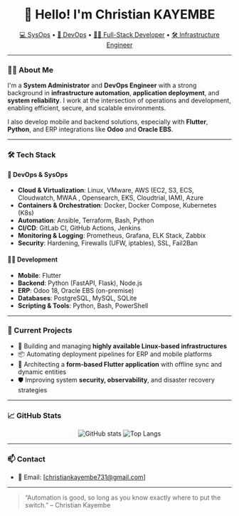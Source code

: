 <h1 align="center">👋 Hello! I'm Christian KAYEMBE</h1>

<p align="center">
  <a href="#">💻 SysOps</a> •
  <a href="#">🚀 DevOps</a> •
  <a href="#">👨‍💻 Full-Stack Developer</a> •
  <a href="#">🛠️ Infrastructure Engineer</a>
</p>

---

### 🧑‍💼 About Me

I'm a **System Administrator** and **DevOps Engineer** with a strong background in **infrastructure automation**, **application deployment**, and **system reliability**. I work at the intersection of operations and development, enabling efficient, secure, and scalable environments.

I also develop mobile and backend solutions, especially with **Flutter**, **Python**, and ERP integrations like **Odoo** and **Oracle EBS**.

---

### 🛠️ Tech Stack

#### 🚧 DevOps & SysOps

* **Cloud & Virtualization**: Linux, VMware, AWS (EC2, S3, ECS, Cloudwatch, MWAA , Opensearch, EKS, Cloudtrial, IAM), Azure
* **Containers & Orchestration**: Docker, Docker Compose, Kubernetes (K8s)
* **Automation**: Ansible, Terraform, Bash, Python
* **CI/CD**: GitLab CI, GitHub Actions, Jenkins
* **Monitoring & Logging**: Prometheus, Grafana, ELK Stack, Zabbix
* **Security**: Hardening, Firewalls (UFW, iptables), SSL, Fail2Ban

#### 👨‍💻 Development

* **Mobile**: Flutter
* **Backend**: Python (FastAPI, Flask), Node.js
* **ERP**: Odoo 18, Oracle EBS (on-premise)
* **Databases**: PostgreSQL, MySQL, SQLite
* **Scripting & Tools**: Python, Bash, PowerShell

---

### 🔧 Current Projects

* 🧱 Building and managing **highly available Linux-based infrastructures**
* 📦 Automating deployment pipelines for ERP and mobile platforms
* 📲 Architecting a **form-based Flutter application** with offline sync and dynamic entities
* 🛡️ Improving system **security, observability**, and disaster recovery strategies

---

### 📈 GitHub Stats

<p align="center">
  <img src="https://github-readme-stats.vercel.app/api?username=kayembechris&show_icons=true&theme=github_dark" alt="GitHub stats" />
  <img src="https://github-readme-stats.vercel.app/api/top-langs/?username=kayembechris&layout=compact&theme=github_dark" alt="Top Langs" />
</p>

---

### 📫 Contact

* 📧 Email: \[[christiankayembe731@gmail.com](mailto:christiankayembe731@gmail.com)]

---

> “Automation is good, so long as you know exactly where to put the switch.” – Christian Kayembe

